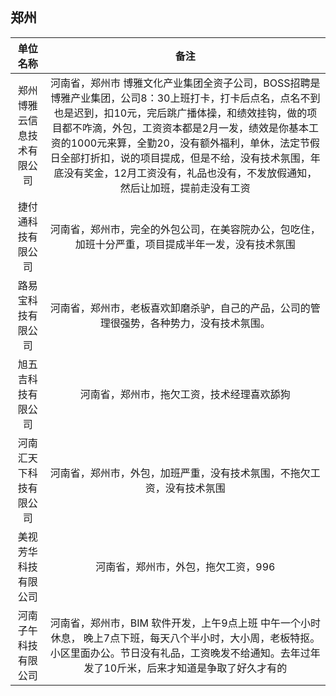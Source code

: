 ## 郑州

| 单位名称	                        |  备注   |
| :----------------------:          | :----------: |
| 郑州博雅云信息技术有限公司	        | 河南省，郑州市 博雅文化产业集团全资子公司，BOSS招聘是博雅产业集团，公司8：30上班打卡，打卡后点名，点名不到也是迟到，扣10元，完后跳广播体操，和绩效挂钩，做的项目都不咋滴，外包，工资资本都是2月一发，绩效是你基本工资的1000元来算，全勤20，没有额外福利，单休，法定节假日全部打折扣，说的项目提成，但是不给，没有技术氛围，年底没有奖金，12月工资没有，礼品也没有，不发放假通知，然后让加班，提前走没有工资
| 捷付通科技有限公司                  | 河南省，郑州市，完全的外包公司，在美容院办公，包吃住，加班十分严重，项目提成半年一发，没有技术氛围
| 路易宝科技有限公司                  | 河南省，郑州市，老板喜欢卸磨杀驴，自己的产品，公司的管理很强势，各种势力，没有技术氛围。
| 旭五吉科技有限公司                  | 河南省，郑州市，拖欠工资，技术经理喜欢舔狗
| 河南汇天下科技有限公司              | 河南省，郑州市，外包，加班严重，没有技术氛围，不拖欠工资，没有技术氛围
| 美视芳华科技有限公司                | 河南省，郑州市，外包，拖欠工资，996
| 河南子午科技有限公司                | 河南省，郑州市，BIM 软件开发，上午9点上班 中午一个小时休息， 晚上7点下班，每天八个半小时，大小周，老板特抠。小区里面办公。节日没有礼品，工资晚发不给通知。去年过年发了10斤米，后来才知道是争取了好久才有的 |
